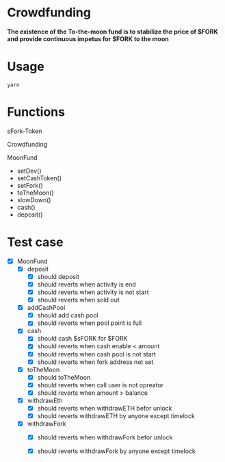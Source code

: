 # Crowdfunding

**The existence of the To-the-moon fund is to stabilize the price of $FORK and provide continuous impetus for $FORK to the moon**

# Usage

```
yarn
```

# Functions

sFork-Token

Crowdfunding

MoonFund

* setDev()
* setCashToken()
* setFork()
* toTheMoon()
* slowDown()
* cash()
* deposit()


# Test case

- [x] MoonFund
  - [x] deposit
    - [x] should deposit
    - [x] should reverts when activity is end
    - [x] should reverts when activity is not start
    - [x] should reverts when sold out
  - [x] addCashPool
    - [x] should add cash pool
    - [x] should reverts when pool point is full
  - [x] cash
    - [x] should cash $sFORK for $FORK
    - [x] should reverts when cash enable < amount
    - [x] should reverts when cash pool is not start
    - [x] should reverts when fork address not set
  - [x] toTheMoon
    - [x] should toTheMoon
    - [x] should reverts when call user is not opreator
    - [x] should reverts when amount > balance
  - [x] withdrawEth
    - [x] should reverts when withdrawETH befor unlock
    - [x] should reverts withdrawETH by anyone except timelock
  - [x] withdrawFork
    - [x] should reverts when withdrawFork befor unlock
    - [x] should reverts withdrawFork by anyone except timelock



